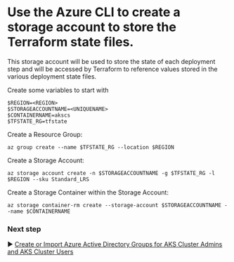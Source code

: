 # Use the Azure CLI to create a storage account to store the Terraform state files.
This storage account will be used to store the state of each deployment step and will be accessed by Terraform to reference values stored in the various deployment state files.

Create some variables to start with

```
$REGION=<REGION>
$STORAGEACCOUNTNAME=<UNIQUENAME>
$CONTAINERNAME=akscs
$TFSTATE_RG=tfstate
```



Create a Resource Group:
```
az group create --name $TFSTATE_RG --location $REGION
```

Create a Storage Account:
```
az storage account create -n $STORAGEACCOUNTNAME -g $TFSTATE_RG -l $REGION --sku Standard_LRS
```

Create a Storage Container within the Storage Account:

```
az storage container-rm create --storage-account $STORAGEACCOUNTNAME --name $CONTAINERNAME
```

### Next step

:arrow_forward: [Create or Import Azure Active Directory Groups for AKS Cluster Admins and AKS Cluster Users](./03-aad.md)